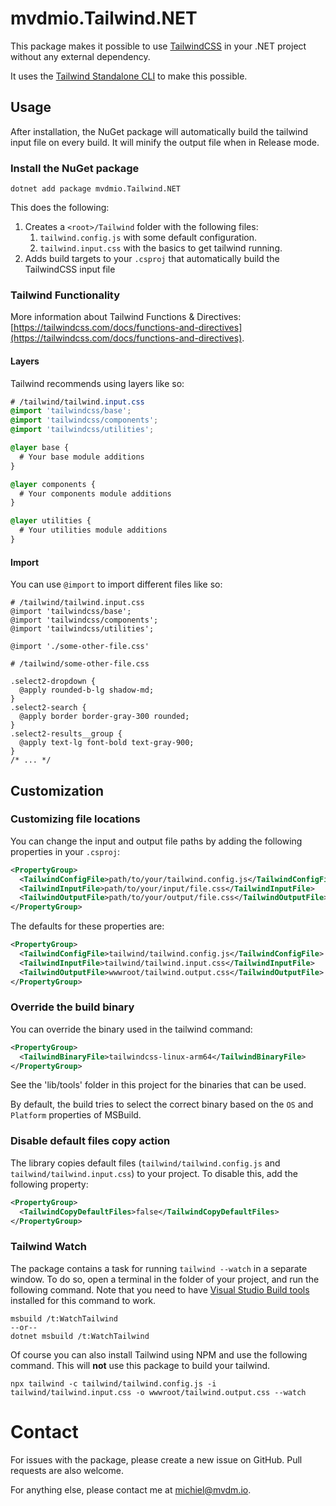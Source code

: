 ﻿# mvdmio.Tailwind.NET
This package makes it possible to use [TailwindCSS](https://tailwindcss.com) in your .NET project without any external dependency.

It uses the [Tailwind Standalone CLI](https://tailwindcss.com/blog/standalone-cli) to make this possible.

## Usage
After installation, the NuGet package will automatically build the tailwind input file on every build. It will minify the output file when in Release mode.

### Install the NuGet package
```
dotnet add package mvdmio.Tailwind.NET
```

This does the following:
1. Creates a `<root>/Tailwind` folder with the following files:
	1. `tailwind.config.js` with some default configuration.
	2. `tailwind.input.css` with the basics to get tailwind running.
2. Adds build targets to your `.csproj` that automatically build the TailwindCSS input file

### Tailwind Functionality
More information about Tailwind Functions & Directives: [https://tailwindcss.com/docs/functions-and-directives](https://tailwindcss.com/docs/functions-and-directives).

#### Layers
Tailwind recommends using layers like so:
```css
# /tailwind/tailwind.input.css
@import 'tailwindcss/base';
@import 'tailwindcss/components';
@import 'tailwindcss/utilities';

@layer base {
  # Your base module additions
}

@layer components {
  # Your components module additions
}

@layer utilities {
  # Your utilities module additions
}
```

#### Import
You can use `@import` to import different files like so:
```
# /tailwind/tailwind.input.css
@import 'tailwindcss/base';
@import 'tailwindcss/components';
@import 'tailwindcss/utilities';

@import './some-other-file.css'
```

```
# /tailwind/some-other-file.css

.select2-dropdown {
  @apply rounded-b-lg shadow-md;
}
.select2-search {
  @apply border border-gray-300 rounded;
}
.select2-results__group {
  @apply text-lg font-bold text-gray-900;
}
/* ... */
```

## Customization

### Customizing file locations
You can change the input and output file paths by adding the following properties in your `.csproj`:
```xml
<PropertyGroup>
  <TailwindConfigFile>path/to/your/tailwind.config.js</TailwindConfigFile>
  <TailwindInputFile>path/to/your/input/file.css</TailwindInputFile>
  <TailwindOutputFile>path/to/your/output/file.css</TailwindOutputFile>
</PropertyGroup>
```

The defaults for these properties are:
```xml
<PropertyGroup>
  <TailwindConfigFile>tailwind/tailwind.config.js</TailwindConfigFile>
  <TailwindInputFile>tailwind/tailwind.input.css</TailwindInputFile>
  <TailwindOutputFile>wwwroot/tailwind.output.css</TailwindOutputFile>
</PropertyGroup>
```

### Override the build binary
You can override the binary used in the tailwind command:
```xml
<PropertyGroup>
  <TailwindBinaryFile>tailwindcss-linux-arm64</TailwindBinaryFile>
</PropertyGroup>
```

See the 'lib/tools' folder in this project for the binaries that can be used.

By default, the build tries to select the correct binary based on the `OS` and `Platform` properties of MSBuild.

### Disable default files copy action
The library copies default files (`tailwind/tailwind.config.js` and `tailwind/tailwind.input.css`) to your project. To disable this, add the following property:
```xml
<PropertyGroup>
  <TailwindCopyDefaultFiles>false</TailwindCopyDefaultFiles>
</PropertyGroup>
```

### Tailwind Watch
The package contains a task for running `tailwind --watch` in a separate window. To do so, open a terminal in the folder of your project, and run the following command. Note that you need to have [Visual Studio Build tools](https://visualstudio.microsoft.com/downloads/?q=build+tools#build-tools-for-visual-studio-2022) installed for this command to work.
```
msbuild /t:WatchTailwind
--or--
dotnet msbuild /t:WatchTailwind
```

Of course you can also install Tailwind using NPM and use the following command. This will **not** use this package to build your tailwind.
```
npx tailwind -c tailwind/tailwind.config.js -i tailwind/tailwind.input.css -o wwwroot/tailwind.output.css --watch
```

# Contact
For issues with the package, please create a new issue on GitHub. Pull requests are also welcome.

For anything else, please contact me at [michiel@mvdm.io](mailto:michiel@mvdm.io).